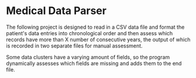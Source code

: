 # Medical Data Parser

The following project is designed to read in a CSV data file and format the patient's data entries into chronological order and then assess which records have more than X number of consecutive years, the output of which is recorded in two separate files for manual assessment.

Some data clusters have a varying amount of fields, so the program dynamically assesses which fields are missing and adds them to the end file.
